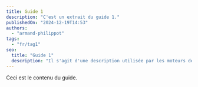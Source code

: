 ```yaml
---
title: Guide 1
description: "C'est un extrait du guide 1."
publishedOn: "2024-12-19T14:53"
authors:
  - "armand-philippot"
tags:
  - "fr/tag1"
seo:
  title: "Guide 1"
  description: "Il s'agit d'une description utilisée par les moteurs de recherche."
---
```


Ceci est le contenu du guide.

